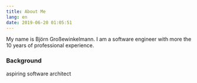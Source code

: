 ```yaml
---
title: About Me
lang: en
date: 2019-06-20 01:05:51
---
```

My name is Björn Großewinkelmann. I am a software engineer with more the 10 years of professional experience.
 

### Background

aspiring software architect
<!--stackedit_data:
eyJoaXN0b3J5IjpbMjEyMjI5NjIxNl19
-->